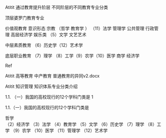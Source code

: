 Atitit 通过教育提升阶层 不同阶层的不同教育专业分类


顶层婆罗门教育专业

价值观教育 意识形态  宗教 （哲学   教育学 ）
（11）法学 管理学 公共管理 行政管理 
高层经济学
娱乐类 （5）文学 文艺艺术

中层素质教育 （6）历史学（12）艺术学

底层职业教育
（7）理学 （8）工学（9）农学（10）医学
商学 经济学


Ref

Atitit 高等教育 中产教育 普通教育的异同v2.docx


Atitit 知识管理 知识体系专业分类介绍

1.1. （一）我国的高校现行的12个学科门类是	1

1.1.（一）我国的高校现行的12个学科门类是

哲学   
（2）经济学  （3）法学
（4）教育学
（5）文学
（6）历史学
（7）理学
（8）工学
（9）农学
（10）医学
（11）管理学
（12）艺术学
